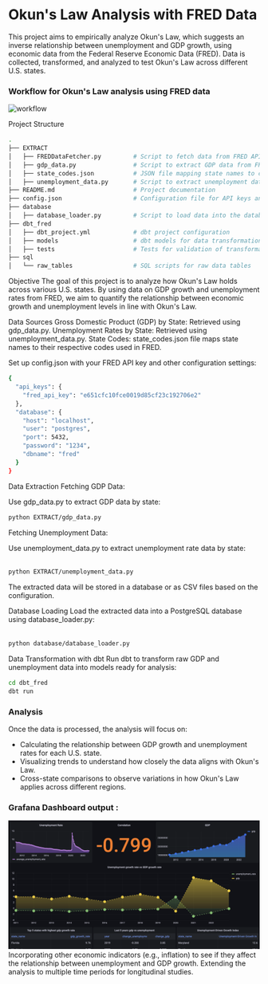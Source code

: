 # Okun's Law Analysis with FRED Data
This project aims to empirically analyze Okun's Law, which suggests an inverse relationship between unemployment and GDP growth, using economic data from the Federal Reserve Economic Data (FRED). Data is collected, transformed, and analyzed to test Okun's Law across different U.S. states.

### Workflow for Okun's Law analysis using FRED data
![workflow](../assets/workflow.png)

Project Structure
```bash
.
├── EXTRACT
│   ├── FREDDataFetcher.py         # Script to fetch data from FRED API
│   ├── gdp_data.py                # Script to extract GDP data from FRED
│   ├── state_codes.json           # JSON file mapping state names to codes
│   ├── unemployment_data.py       # Script to extract unemployment data from FRED
├── README.md                      # Project documentation
├── config.json                    # Configuration file for API keys and settings
├── database
│   ├── database_loader.py         # Script to load data into the database
├── dbt_fred
│   ├── dbt_project.yml            # dbt project configuration
│   ├── models                     # dbt models for data transformations
│   ├── tests                      # Tests for validation of transformations
├── sql
│   └── raw_tables                 # SQL scripts for raw data tables
```
Objective
The goal of this project is to analyze how Okun's Law holds across various U.S. states. By using data on GDP growth and unemployment rates from FRED, we aim to quantify the relationship between economic growth and unemployment levels in line with Okun's Law.

Data Sources
Gross Domestic Product (GDP) by State: Retrieved using gdp_data.py.
Unemployment Rates by State: Retrieved using unemployment_data.py.
State Codes: state_codes.json file maps state names to their respective codes used in FRED.

Set up config.json with your FRED API key and other configuration settings:
```bash
{
  "api_keys": {
    "fred_api_key": "e651cfc10fce0019d85cf23c192706e2"
  },
  "database": {
    "host": "localhost",
    "user": "postgres",
    "port": 5432,
    "password": "1234",
    "dbname": "fred"
  }
}
```
Data Extraction
Fetching GDP Data:

Use gdp_data.py to extract GDP data by state:

```bash
python EXTRACT/gdp_data.py
```

Fetching Unemployment Data:

Use unemployment_data.py to extract unemployment rate data by state:

```bash

python EXTRACT/unemployment_data.py
```
The extracted data will be stored in a database or as CSV files based on the configuration.

Database Loading
Load the extracted data into a PostgreSQL database using database_loader.py:

```bash

python database/database_loader.py
```
Data Transformation with dbt
Run dbt to transform raw GDP and unemployment data into models ready for analysis:

``` bash
cd dbt_fred
dbt run
```

### Analysis
Once the data is processed, the analysis will focus on:

- Calculating the relationship between GDP growth and unemployment rates for each U.S. state.
- Visualizing trends to understand how closely the data aligns with Okun's Law.
- Cross-state comparisons to observe variations in how Okun's Law applies across different regions.
### Grafana Dashboard output : 
![Dashboard](./assets/grafana-dashboard.png)
Incorporating other economic indicators (e.g., inflation) to see if they affect the relationship between unemployment and GDP growth.
Extending the analysis to multiple time periods for longitudinal studies.
